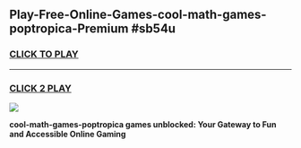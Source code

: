 
## Play-Free-Online-Games-cool-math-games-poptropica-Premium #sb54u
<h3>
<a href="https://premium.freeplayer.one?title=cool-math-games-poptropica&ref=8M">CLICK TO PLAY</a></h3>
<hr>

<h3>
<a href="https://premium.freeplayer.one?title=cool-math-games-poptropica&ref=8M">CLICK 2 PLAY</a>
  
</h3>

<a href="https://premium.freeplayer.one?title=cool-math-games-poptropica&ref=8M"><img src="https://clearcache.store/games.png"></a>


**cool-math-games-poptropica games unblocked: Your Gateway to Fun and Accessible Online Gaming**
